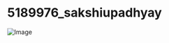 # 5189976_sakshiupadhyay
![Image](https://github.com/user-attachments/assets/69740417-9c4f-4b18-a6e0-4b9d256dc98a)
